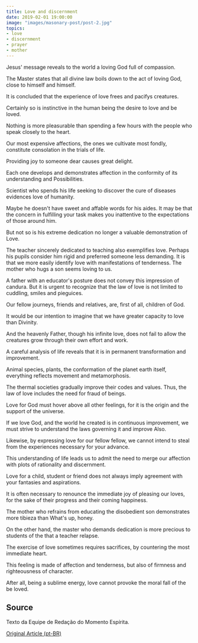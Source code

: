 ```yaml
---
title: Love and discernment
date: 2019-02-01 19:00:00
image: "images/masonary-post/post-2.jpg"
topics: 
- love
- discernment
- prayer
- mother
---
```


Jesus' message reveals to the world a loving God full of compassion.

The Master states that all divine law boils down to the act of loving God,
close to himself and himself.

It is concluded that the experience of love frees and pacifys creatures.

Certainly so is instinctive in the human being the desire to love and be loved.

Nothing is more pleasurable than spending a few hours with the people who
speak closely to the heart.

Our most expensive affections, the ones we cultivate most fondly, constitute
consolation in the trials of life.

Providing joy to someone dear causes great delight.

Each one develops and demonstrates affection in the conformity of its understanding and
Possibilities.

Scientist who spends his life seeking to discover the cure of diseases evidences
love of humanity.

Maybe he doesn't have sweet and affable words for his aides.
It may be that the concern in fulfilling your task makes you inattentive to the
expectations of those around him.

But not so is his extreme dedication no longer a valuable demonstration of
Love.

The teacher sincerely dedicated to teaching also exemplifies love.
Perhaps his pupils consider him rigid and preferred someone less demanding.
It is that we more easily identify love with manifestations of tenderness.
The mother who hugs a son seems loving to us.

A father with an educator's posture does not convey this impression of candura.
But it is urgent to recognize that the law of love is not limited to cuddling, smiles and
pieguices.

Our fellow journeys, friends and relatives, are, first of all, children
of God.

It would be our intention to imagine that we have greater capacity to love than
Divinity.

And the heavenly Father, though his infinite love, does not fail to allow the
creatures grow through their own effort and work.

A careful analysis of life reveals that it is in permanent transformation
and improvement.

Animal species, plants, the conformation of the planet earth itself, everything
reflects movement and metamorphosis.

The thermal societies gradually improve their codes and values.
Thus, the law of love includes the need for fraud of beings.

Love for God must hover above all other feelings, for it is the
origin and the support of the universe.

If we love God, and the world he created is in continuous improvement,
we must strive to understand the laws governing it and improve
Also.

Likewise, by expressing love for our fellow fellow, we cannot intend to
steal from the experiences necessary for your advance.

This understanding of life leads us to admit the need to merge our
affection with plots of rationality and discernment.

Love for a child, student or friend does not always imply agreement with your
fantasies and aspirations.

It is often necessary to renounce the immediate joy of pleasing our
loves, for the sake of their progress and their coming happiness.

The mother who refrains from educating the disobedient son demonstrates more tibieza than
What's up, honey.

On the other hand, the master who demands dedication is more precious to students of the
that a teacher relapse.

The exercise of love sometimes requires sacrifices, by countering the most
immediate heart.

This feeling is made of affection and tenderness, but also of firmness and righteousness
of character.

After all, being a sublime energy, love cannot provoke the moral fall of the
be loved.

## Source
Texto da Equipe de Redação do Momento Espírita.

[Original Article (pt-BR)](http://momento.com.br/pt/ler_texto.php?id=1266)
